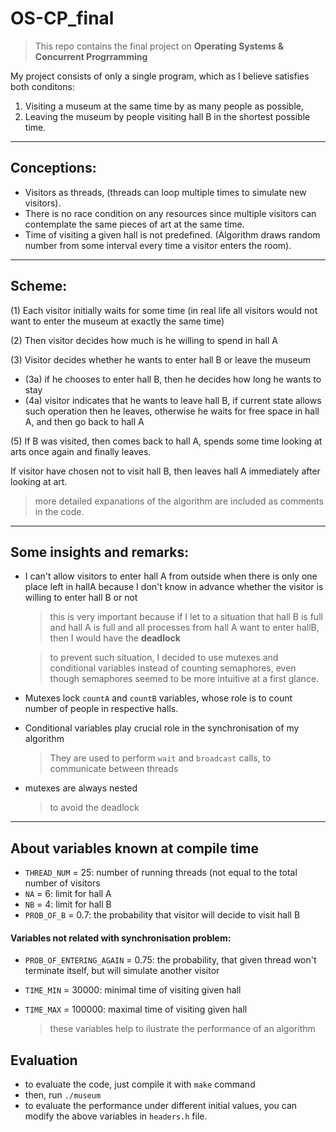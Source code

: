 # OS-CP_final
> This repo contains the final project on **Operating Systems & Concurrent Progrramming**

My project consists of only a single program, which as I believe satisfies both conditons:
1. Visiting a museum at the same time by as many people as possible,
2. Leaving the museum by people visiting hall B in the shortest possible time.
---
## Conceptions:
- Visitors as threads, (threads can loop multiple times to simulate new visitors).
- There is no race condition on any resources since multiple visitors can contemplate the same pieces of art at the same time.
- Time of visiting a given hall is not predefined. (Algorithm draws random number from some interval every time a visitor enters the room).
---
## Scheme:
(1) Each visitor initially waits for some time (in real life all visitors would not
    want to enter the museum at exactly the same time)

(2) Then visitor decides how much is he willing to spend in hall A

(3) Visitor decides whether he wants to enter hall B or leave the museum
  - (3a) if he chooses to enter hall B, then he decides how long he wants to stay
  - (4a) visitor indicates that he wants to leave hall B, if current state allows such
        operation then he leaves, otherwise he waits for free space in hall A, and then go
        back to hall A
 
(5) If B was visited, then comes back to hall A, spends some time looking at arts once again and finally leaves.

If visitor have chosen not to visit hall B, then leaves hall A immediately after looking at art.
> more detailed expanations of the algorithm are included as comments in the code.


---
## Some insights and remarks:
- I can't allow visitors to enter hall A from outside when there is only one place left in hallA because I don't know in advance whether the visitor is willing to enter hall B or not
  > this is very important because if I let to a situation that hall B is full and hall A is full and all processes from hall A want to enter hallB, then I would have the **deadlock**
  
  > to prevent such situation, I decided to use mutexes and conditional variables instead of counting semaphores, even though semaphores seemed to be more intuitive at a first glance.

- Mutexes lock `countA` and `countB` variables, whose role is to count number of people in respective halls.
- Conditional variables play crucial role in the synchronisation of my algorithm
  > They are used to perform `wait` and `broadcast` calls, to communicate between threads

- mutexes are always nested
  > to avoid the deadlock

---
## About variables known at compile time

- `THREAD_NUM` = 25: number of running threads (not equal to the total number of visitors 
- `NA` = 6: limit for hall A
- `NB` = 4: limit for hall B
- `PROB_OF_B` = 0.7: the probability that visitor will decide to visit hall B

#### Variables not related with synchronisation problem:
- `PROB_OF_ENTERING_AGAIN` = 0.75: the probability, that given thread won't terminate itself, but will simulate another visitor
                                
- `TIME_MIN` = 30000: minimal time of visiting given hall
- `TIME_MAX` = 100000: maximal time of visiting given hall
  > these variables help to ilustrate the performance of an algorithm

## Evaluation
- to evaluate the code, just compile it with `make` command
- then, run `./museum`
- to evaluate the performance under different initial values, you can modify the above variables in `headers.h` file.

